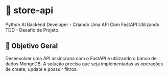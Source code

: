 # 🛒 store-api
 Python AI Backend Developer - Criando Uma API Com FastAPI Utilizando TDD - Desafio de Projeto.

## 🎯 Objetivo Geral
Desenvolver uma API assíncrona com o FastAPI e utilizando o banco de dados MongoDB. A solução precisa que seja implementadas as operações de create, update e possuir filtros.


